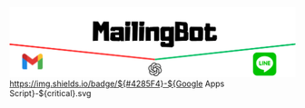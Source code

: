 ![代替テキスト](https://github.com/yuuichi-exjsb/mailing_bot/blob/main/MailingBot.png)
https://img.shields.io/badge/${#4285F4}-${Google Apps Script}-${critical}.svg
